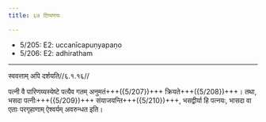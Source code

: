 ```yaml
---
title: ६७ टिप्पणयः

---
```

- 5/205: E2: uccanīcapuṇyapaṇo
- 5/206: E2: adhiratham

____________________________________________


स्ववत्ताम् अपि दर्शयति//६.१.१६//

पत्नी वै पारिणय्यस्येष्टे पत्यैव गतम् अनुमतं+++({5/207})+++ क्रियते+++({5/208})+++। तथा, भसदा पत्नीः+++({5/209})+++ संयाजयन्ति+++({5/210})+++, भसद्वीर्या हि पत्नयः, भासदा वा एताः परगृहाणाम् ऐश्वर्यम् अवरुन्धत इति।
